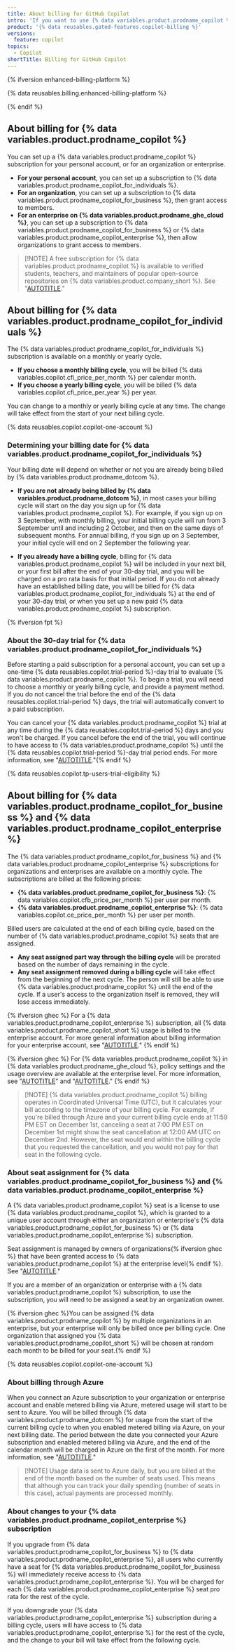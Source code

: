 ```yaml
---
title: About billing for GitHub Copilot
intro: 'If you want to use {% data variables.product.prodname_copilot %}, you either need a subscription for {% data variables.product.prodname_copilot %} in your personal account, or you need to be assigned a seat in a subscription managed by an organization or enterprise.'
product: '{% data reusables.gated-features.copilot-billing %}'
versions:
  feature: copilot
topics:
  - Copilot
shortTitle: Billing for GitHub Copilot
---
```


{% ifversion enhanced-billing-platform %}

{% data reusables.billing.enhanced-billing-platform %}

{% endif %}

## About billing for {% data variables.product.prodname_copilot %}

You can set up a {% data variables.product.prodname_copilot %} subscription for your personal account, or for an organization or enterprise.

* **For your personal account**, you can set up a subscription to {% data variables.product.prodname_copilot_for_individuals %}.
* **For an organization**, you can set up a subscription to {% data variables.product.prodname_copilot_for_business %}, then grant access to members.
* **For an enterprise on {% data variables.product.prodname_ghe_cloud %}**, you can set up a subscription to {% data variables.product.prodname_copilot_for_business %} or {% data variables.product.prodname_copilot_enterprise %}, then allow organizations to grant access to members.

> [!NOTE] A free subscription for {% data variables.product.prodname_copilot %} is available to verified students, teachers, and maintainers of popular open-source repositories on {% data variables.product.company_short %}. See "[AUTOTITLE](/copilot/managing-copilot/managing-copilot-as-an-individual-subscriber/getting-free-access-to-copilot-as-a-student-teacher-or-maintainer)."

## About billing for {% data variables.product.prodname_copilot_for_individuals %}

The {% data variables.product.prodname_copilot_for_individuals %} subscription is available on a monthly or yearly cycle.

* **If you choose a monthly billing cycle**, you will be billed {% data variables.copilot.cfi_price_per_month %} per calendar month.
* **If you choose a yearly billing cycle**, you will be billed {% data variables.copilot.cfi_price_per_year %} per year.

You can change to a monthly or yearly billing cycle at any time. The change will take effect from the start of your next billing cycle.

{% data reusables.copilot.copilot-one-account %}

### Determining your billing date for {% data variables.product.prodname_copilot_for_individuals %}

Your billing date will depend on whether or not you are already being billed by {% data variables.product.prodname_dotcom %}.

* **If you are not already being billed by {% data variables.product.prodname_dotcom %}**, in most cases your billing cycle will start on the day you sign up for {% data variables.product.prodname_copilot %}. For example, if you sign up on 3 September, with monthly billing, your initial billing cycle will run from 3 September until and including 2 October, and then on the same days of subsequent months. For annual billing, if you sign up on 3 September, your initial cycle will end on 2 September the following year.

* **If you already have a billing cycle**, billing for {% data variables.product.prodname_copilot %} will be included in your next bill, or your first bill after the end of your 30-day trial, and you will be charged on a pro rata basis for that initial period. If you do not already have an established billing date, you will be billed for {% data variables.product.prodname_copilot_for_individuals %} at the end of your 30-day trial, or when you set up a new paid {% data variables.product.prodname_copilot %} subscription.

{% ifversion fpt %}

### About the 30-day trial for {% data variables.product.prodname_copilot_for_individuals %}

Before starting a paid subscription for a personal account, you can set up a one-time {% data reusables.copilot.trial-period %}-day trial to evaluate {% data variables.product.prodname_copilot %}. To begin a trial, you will need to choose a monthly or yearly billing cycle, and provide a payment method. If you do not cancel the trial before the end of the {% data reusables.copilot.trial-period %} days, the trial will automatically convert to a paid subscription.

You can cancel your {% data variables.product.prodname_copilot %} trial at any time during the {% data reusables.copilot.trial-period %} days and you won't be charged. If you cancel before the end of the trial, you will continue to have access to {% data variables.product.prodname_copilot %} until the {% data reusables.copilot.trial-period %}-day trial period ends. For more information, see "[AUTOTITLE](/copilot/managing-copilot/managing-copilot-as-an-individual-subscriber/canceling-your-copilot-trial-as-an-individual-user)."{% endif %}

{% data reusables.copilot.tp-users-trial-eligibility %}

## About billing for {% data variables.product.prodname_copilot_for_business %} and {% data variables.product.prodname_copilot_enterprise %}

The {% data variables.product.prodname_copilot_for_business %} and {% data variables.product.prodname_copilot_enterprise %} subscriptions for organizations and enterprises are available on a monthly cycle. The subscriptions are billed at the following prices:

* **{% data variables.product.prodname_copilot_for_business %}**: {% data variables.copilot.cfb_price_per_month %} per user per month.
* **{% data variables.product.prodname_copilot_enterprise %}**: {% data variables.copilot.ce_price_per_month %} per user per month.

Billed users are calculated at the end of each billing cycle, based on the number of {% data variables.product.prodname_copilot %} seats that are assigned.

* **Any seat assigned part way through the billing cycle** will be prorated based on the number of days remaining in the cycle.
* **Any seat assignment removed during a billing cycle** will take effect from the beginning of the next cycle. The person will still be able to use {% data variables.product.prodname_copilot %} until the end of the cycle. If a user's access to the organization itself is removed, they will lose access immediately.

{% ifversion ghec %}
For a {% data variables.product.prodname_copilot_enterprise %} subscription, all {% data variables.product.prodname_copilot_short %} usage is billed to the enterprise account. For more general information about billing information for your enterprise account, see "[AUTOTITLE](/billing/managing-your-github-billing-settings/about-billing-for-your-enterprise)."
{% endif %}

{% ifversion ghec %}
For {% data variables.product.prodname_copilot %} in {% data variables.product.prodname_ghe_cloud %}, policy settings and the usage overview are available at the enterprise level. For more information, see "[AUTOTITLE](/copilot/managing-copilot/managing-copilot-for-your-enterprise/managing-policies-and-features-for-copilot-in-your-enterprise)" and "[AUTOTITLE](/enterprise-cloud@latest/billing/managing-billing-for-github-copilot/viewing-your-github-copilot-usage)."
{% endif %}

> [!NOTE] {% data variables.product.prodname_copilot %} billing operates in Coordinated Universal Time (UTC), but it calculates your bill according to the timezone of your billing cycle. For example, if you're billed through Azure and your current billing cycle ends at 11:59 PM EST on December 1st, canceling a seat at 7:00 PM EST on December 1st might show the seat cancellation at 12:00 AM UTC on December 2nd. However, the seat would end within the billing cycle that you requested the cancellation, and you would not pay for that seat in the following cycle.

### About seat assignment for {% data variables.product.prodname_copilot_for_business %} and {% data variables.product.prodname_copilot_enterprise %}

A {% data variables.product.prodname_copilot %} seat is a license to use {% data variables.product.prodname_copilot %}, which is granted to a unique user account through either an organization or enterprise's {% data variables.product.prodname_copilot_for_business %} or {% data variables.product.prodname_copilot_enterprise %} subscription.

Seat assignment is managed by owners of organizations{% ifversion ghec %} that have been granted access to {% data variables.product.prodname_copilot %} at the enterprise level{% endif %}. See "[AUTOTITLE](/copilot/managing-copilot/managing-github-copilot-in-your-organization/managing-access-to-github-copilot-in-your-organization/granting-access-to-copilot-for-members-of-your-organization)."

If you are a member of an organization or enterprise with a {% data variables.product.prodname_copilot %} subscription, to use the subscription, you will need to be assigned a seat by an organization owner.

{% ifversion ghec %}You can be assigned {% data variables.product.prodname_copilot %} by multiple organizations in an enterprise, but your enterprise will only be billed once per billing cycle. One organization that assigned you {% data variables.product.prodname_copilot_short %} will be chosen at random each month to be billed for your seat.{% endif %}

{% data reusables.copilot.copilot-one-account %}

### About billing through Azure

When you connect an Azure subscription to your organization or enterprise account and enable metered billing via Azure, metered usage will start to be sent to Azure. You will be billed through {% data variables.product.prodname_dotcom %} for usage from the start of the current billing cycle to when you enabled metered billing via Azure, on your next billing date. The period between the date you connected your Azure subscription and enabled metered billing via Azure, and the end of the calendar month will be charged in Azure on the first of the month. For more information, see "[AUTOTITLE](/billing/managing-the-plan-for-your-github-account/connecting-an-azure-subscription)."

> [!NOTE] Usage data is sent to Azure daily, but you are billed at the end of the month based on the number of seats used. This means that although you can track your daily spending (number of seats in this case), actual payments are processed monthly.

### About changes to your {% data variables.product.prodname_copilot_enterprise %} subscription

If you upgrade from {% data variables.product.prodname_copilot_for_business %} to {% data variables.product.prodname_copilot_enterprise %}, all users who currently have a seat for {% data variables.product.prodname_copilot_for_business %} will immediately receive access to {% data variables.product.prodname_copilot_enterprise %}. You will be charged for each {% data variables.product.prodname_copilot_enterprise %} seat pro rata for the rest of the cycle.

If you downgrade your {% data variables.product.prodname_copilot_enterprise %} subscription during a billing cycle, users will have access to {% data variables.product.prodname_copilot_enterprise %} for the rest of the cycle, and the change to your bill will take effect from the following cycle.
